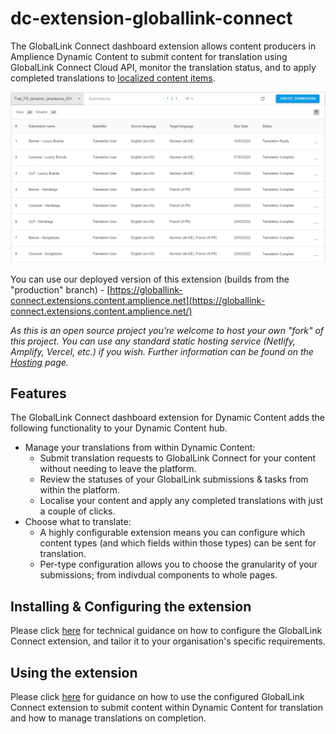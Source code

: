 # dc-extension-globallink-connect

The GlobalLink Connect dashboard extension allows content producers in Amplience Dynamic Content to submit content for translation using GlobalLink Connect Cloud API, monitor the translation status, and to apply completed translations to [localized content items](https://amplience.com/docs/production/contentitemlocalization.html).

![](./docs/images/review-submissions.png)

You can use our deployed version of this extension (builds from the "production" branch) - [https://globallink-connect.extensions.content.amplience.net](https://globallink-connect.extensions.content.amplience.net/)

*As this is an open source project you're welcome to host your own "fork" of this project. You can use any standard static hosting service (Netlify, Amplify, Vercel, etc.) if you wish. Further information can be found on the [Hosting](https://github.com/amplience/dc-extension-dom-editor/blob/master/HOSTING.md) page.*

## Features

The GlobalLink Connect dashboard extension for Dynamic Content adds the following functionality to your Dynamic Content hub.

* Manage your translations from within Dynamic Content:
  * Submit translation requests to GlobalLink Connect for your content without needing to leave the platform.
  * Review the statuses of your GlobalLink submissions & tasks from within the platform.
  * Localise your content and apply any completed translations with just a couple of clicks.
* Choose what to translate:
  * A highly configurable extension means you can configure which content types (and which fields within those types) can be sent for translation.
  * Per-type configuration allows you to choose the granularity of your submissions; from indivdual components to whole pages.

## Installing & Configuring the extension

Please click [here](docs/CONFIGURATION.md) for technical guidance on how to configure the GlobalLink Connect extension, and tailor it to your organisation's specific requirements.

## Using the extension

Please click [here](docs/USAGE.md) for guidance on how to use the configured GlobalLink Connect extension to submit content within Dynamic Content for translation and how to manage translations on completion.